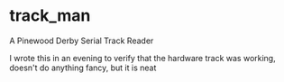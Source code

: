 # track_man
A Pinewood Derby Serial Track Reader

I wrote this in an evening to verify that the hardware track was working, doesn't do anything fancy, but it is neat
